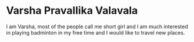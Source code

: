 # Varsha Pravallika Valavala

I am Varsha, most of the people call me short girl and I am much interested in playing badminton in my free time and I would like to travel new places.
 
